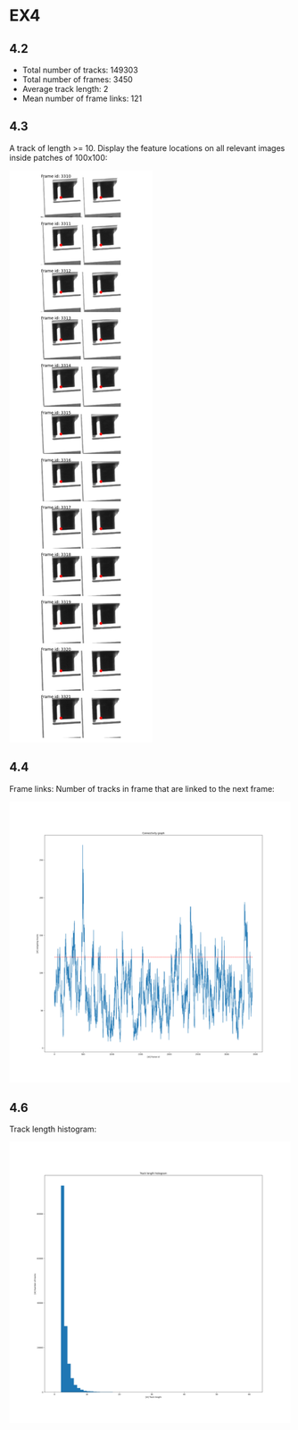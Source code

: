 # EX4

## 4.2
- Total number of tracks: 149303
- Total number of frames: 3450
- Average track length: 2 
- Mean number of frame links: 121

## 4.3
A track of length >= 10. Display the feature locations on all relevant images inside patches of 100x100:

[![track features](../outputs/ex4/track_patches.png "track features")](../outputs/ex4/track_patches.png)


## 4.4
Frame links: Number of tracks in frame that are linked to the next frame:

[![frame links](../outputs/ex4/frame_links.png "frame links")](../outputs/ex4/frame_links.png)

## 4.6
Track length histogram:

[![track length histogram](../outputs/ex4/track_length_hist.png "track length histogram")](../outputs/ex4/track_length_hist.png)